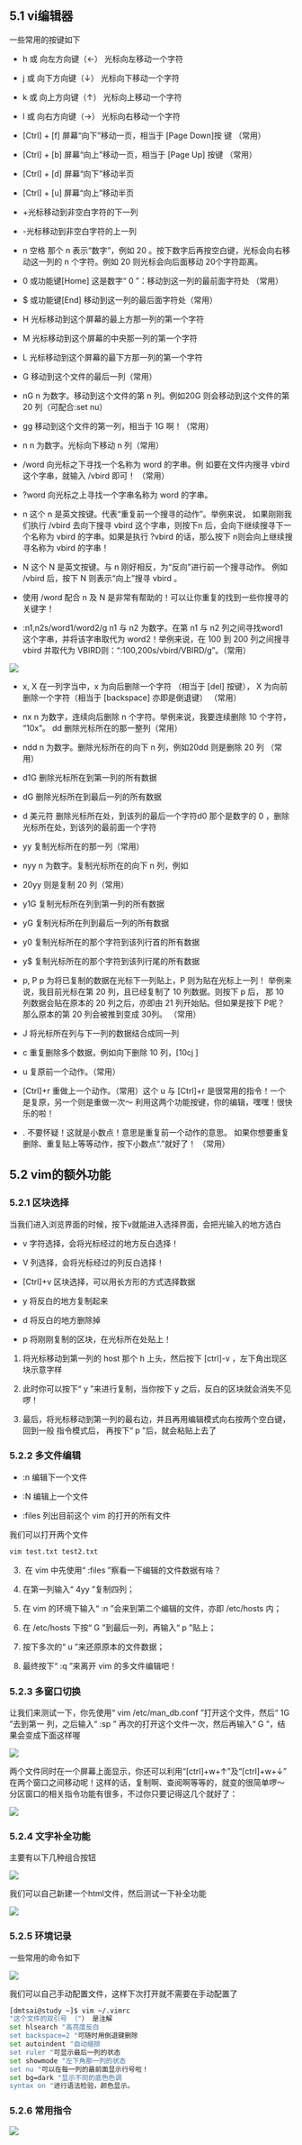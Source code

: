 ## 5.1 vi编辑器

一些常用的按键如下

- h 或 向左方向键（←） 光标向左移动一个字符

- j 或 向下方向键（↓） 光标向下移动一个字符

- k 或 向上方向键（↑） 光标向上移动一个字符

- l 或 向右方向键（→） 光标向右移动一个字符

- [Ctrl] + [f] 屏幕“向下”移动一页，相当于 [Page Down]按
  键 （常用）

- [Ctrl] + [b] 屏幕“向上”移动一页，相当于 [Page Up] 按键
  （常用）

- [Ctrl] + [d] 屏幕“向下”移动半页

- [Ctrl] + [u] 屏幕“向上”移动半页

- +光标移动到非空白字符的下一列

- -光标移动到非空白字符的上一列

- n 空格 那个 n 表示“数字”，例如 20 。按下数字后再按空白键，光标会向右移动这一列的 n 个字符。例如 20 则光标会向后面移动 20个字符距离。

- 0 或功能键[Home] 这是数字“ 0 ”：移动到这一列的最前面字符处
  （常用）

- $ 或功能键[End] 移动到这一列的最后面字符处（常用）

- H 光标移动到这个屏幕的最上方那一列的第一个字符

- M 光标移动到这个屏幕的中央那一列的第一个字符

- L 光标移动到这个屏幕的最下方那一列的第一个字符

- G 移动到这个文件的最后一列（常用）

- nG n 为数字。移动到这个文件的第 n 列。例如20G 则会移动到这个文件的第 20 列（可配合:set nu）

- gg 移动到这个文件的第一列，相当于 1G 啊！（常用）

- n n 为数字。光标向下移动 n 列（常用）

- /word 向光标之下寻找一个名称为 word 的字串。例
  如要在文件内搜寻 vbird 这个字串，就输入
  /vbird 即可！ （常用）

- ?word 向光标之上寻找一个字串名称为 word 的字串。

- n 这个 n 是英文按键。代表“重复前一个搜寻的动作”。举例来说， 如果刚刚我们执行 /vbird 去向下搜寻 vbird 这个字串，则按下n 后，会向下继续搜寻下一个名称为 vbird 的字串。如果是执行 ?vbird 的话，那么按下 n则会向上继续搜寻名称为 vbird 的字串！

- N 这个 N 是英文按键。与 n 刚好相反，为“反向”进行前一个搜寻动作。 例如 /vbird 后，按下 N 则表示“向上”搜寻 vbird 。

- 使用 /word 配合 n 及 N 是非常有帮助的！可以让你重复的找到一些你搜寻的
  关键字！

- :n1,n2s/word1/word2/g n1 与 n2 为数字。在第 n1 与 n2 列之间寻找word1 这个字串，并将该字串取代为 word2！举例来说，在 100 到 200 列之间搜寻 vbird
  并取代为 VBIRD则：“:100,200s/vbird/VBIRD/g”。（常用）

![](../images/2022-11-05-18-00-43-image.png)

- x, X 在一列字当中，x 为向后删除一个字符 （相当于 [del] 按键）， X 为向前删除一个字符（相当于 [backspace] 亦即是倒退键） （常用）

- nx n 为数字，连续向后删除 n 个字符。举例来说，我要连续删除 10 个字符， “10x”。
  dd 删除光标所在的那一整列（常用）

- ndd n 为数字。删除光标所在的向下 n 列，例如20dd 则是删除 20 列 （常用）

- d1G 删除光标所在到第一列的所有数据

- dG 删除光标所在到最后一列的所有数据

- d 美元符 删除光标所在处，到该列的最后一个字符d0 那个是数字的 0 ，删除光标所在处，到该列的最前面一个字符

- yy 复制光标所在的那一列（常用）

- nyy n 为数字。复制光标所在的向下 n 列，例如

- 20yy 则是复制 20 列（常用）

- y1G 复制光标所在列到第一列的所有数据

- yG 复制光标所在列到最后一列的所有数据

- y0 复制光标所在的那个字符到该列行首的所有数据

- y$ 复制光标所在的那个字符到该列行尾的所有数据

- p, P p 为将已复制的数据在光标下一列贴上，P 则为贴在光标上一列！ 举例来说，我目前光标在第 20 列，且已经复制了 10 列数据。则按下 p 后， 那 10 列数据会贴在原本的 20 列之后，亦即由 21 列开始贴。但如果是按下 P呢？ 那么原本的第 20 列会被推到变成 30列。 （常用）

- J 将光标所在列与下一列的数据结合成同一列

- c 重复删除多个数据，例如向下删除 10 列，[10cj ]

- u 复原前一个动作。（常用）

- [Ctrl]+r 重做上一个动作。（常用）这个 u 与 [Ctrl]+r 是很常用的指令！一个是复原，另一个则是重做一次～ 利用这两个功能按键，你的编辑，嘿嘿！很快乐的啦！

- . 不要怀疑！这就是小数点！意思是重复前一个动作的意思。 如果你想要重复删除、重复贴上等等动作，按下小数点“.”就好了！ （常用）

## 5.2 vim的额外功能

### 5.2.1 区块选择

当我们进入浏览界面的时候，按下v就能进入选择界面，会把光输入的地方选白

- v 字符选择，会将光标经过的地方反白选择！

- V 列选择，会将光标经过的列反白选择！

- [Ctrl]+v 区块选择，可以用长方形的方式选择数据

- y 将反白的地方复制起来

- d 将反白的地方删除掉

- p 将刚刚复制的区块，在光标所在处贴上！
1. 将光标移动到第一列的 host 那个 h 上头，然后按下 [ctrl]-v ，左下角出现区块示意字样

2. 此时你可以按下“ y ”来进行复制，当你按下 y 之后，反白的区块就会消失不见啰！

3. 最后，将光标移动到第一列的最右边，并且再用编辑模式向右按两个空白键，回到一般
   指令模式后， 再按下“ p ”后，就会粘贴上去了

### 5.2.2 多文件编辑

- :n 编辑下一个文件

- :N 编辑上一个文件

- :files 列出目前这个 vim 的打开的所有文件

我们可以打开两个文件

```bash
vim test.txt test2.txt
```

3.  在 vim 中先使用“ :files ”察看一下编辑的文件数据有啥？

4. 在第一列输入“ 4yy ”复制四列；

5. 在 vim 的环境下输入“ :n ”会来到第二个编辑的文件，亦即 /etc/hosts 内；

6. 在 /etc/hosts 下按“ G ”到最后一列，再输入“ p ”贴上；

7. 按下多次的“ u ”来还原原本的文件数据；

8. 最终按下“ :q ”来离开 vim 的多文件编辑吧！

### 5.2.3 多窗口切换

让我们来测试一下，你先使用“ vim /etc/man_db.conf ”打开这个文件，然后“ 1G ”去到第一
列，之后输入“ :sp ” 再次的打开这个文件一次，然后再输入“ G ”，结果会变成下面这样喔

![](../images/2022-11-05-18-19-54-image.png)

两个文件同时在一个屏幕上面显示，你还可以利用“[ctrl]+w+↑”及“[ctrl]+w+↓” 在两个窗口之间移动呢！这样的话，复制啊、查阅啊等等的，就变的很简单啰～ 分区窗口的相关指令功能有很多，不过你只要记得这几个就好了：

![](../images/2022-11-05-18-21-05-image.png)

### 5.2.4 文字补全功能

主要有以下几种组合按钮

![](../images/2022-11-05-18-21-50-image.png)

我们可以自己新建一个html文件，然后测试一下补全功能

![](../images/2022-11-05-18-23-45-image.png)

### 5.2.5 环境记录

一些常用的命令如下

![](../images/2022-11-05-18-24-56-image.png)

我们可以自己手动配置文件，这样下次打开就不需要在手动配置了

```bash
[dmtsai@study ~]$ vim ~/.vimrc
"这个文件的双引号 （"） 是注解
set hlsearch "高亮度反白
set backspace=2 "可随时用倒退键删除
set autoindent "自动缩排
set ruler "可显示最后一列的状态
set showmode "左下角那一列的状态
set nu "可以在每一列的最前面显示行号啦！
set bg=dark "显示不同的底色色调
syntax on "进行语法检验，颜色显示。
```

### 5.2.6 常用指令

![](../images/2022-11-05-18-26-12-image.png)


